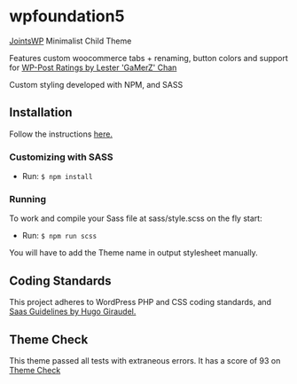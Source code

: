 # wpfoundation5

[JointsWP](http://jointswp.com/) Minimalist Child Theme 

Features custom woocommerce tabs + renaming, button colors and support for [WP-Post Ratings by Lester 'GaMerZ' Chan](https://wordpress.org/plugins/wp-postratings/)

Custom styling developed with NPM, and SASS

## Installation

Follow the instructions [here.](http://www.wpbeginner.com/beginners-guide/how-to-install-a-wordpress-theme/)

### Customizing with SASS

- Run: `$ npm install`

### Running

To work and compile your Sass file at sass/style.scss on the fly start:

- Run: `$ npm run scss` 

You will have to add the Theme name in output stylesheet manually.

## Coding Standards

This project adheres to WordPress PHP and CSS coding standards, and [Saas Guidelines by Hugo Giraudel.](https://sass-guidelin.es)

## Theme Check

This theme passed all tests with extraneous errors. It has a score of 93 on [Theme Check](http://themecheck.org/)

